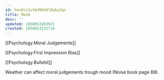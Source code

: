 ```yaml
---
id: hox8zi2vt6d9kb6l0qky3qx
title: Mood
desc: ''
updated: 1658053453921
created: 1658053232716
---
```



[[Psychology.Moral Judgements]]

[[Psychology.First Impression Bias]]


[[Psychology.Bullshit]]




Weather can affect moral judgements trough mood (Noise book page 89).


